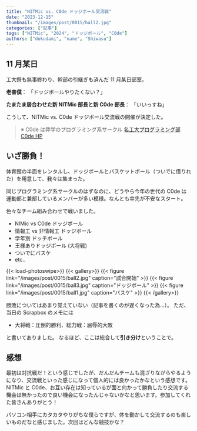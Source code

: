 ```yaml
---
title: "NITMic vs. C0de ドッジボール交流戦"
date: "2023-12-15"
thumbnail: "/images/post/0015/ball2.jpg"
categories: ["記事"]
tags: ["NITMic", "2024", "ドッジボール", "C0de"]
authors: ["dokudami", "name", "Shiwasu"]
---
```


## 11 月某日

工大祭も無事終わり、幹部の引継ぎも済んだ 11 月某日部室。

**老害僕**：
「ドッジボールやりたくない？」

**たまたま居合わせた新 NITMic 部長と新 C0de 部長**：
「いいっすね」

こうして、NITMic vs. C0de ドッジボール交流戦の開催が決定した。

> ※ C0de は弊学のプログラミング系サークル [名工大プログラミング部 C0de HP](https://c0de-web.club.nitech.ac.jp/)

## いざ勝負！

体育館の半面をレンタルし、ドッジボールとバスケットボール（ついでに借りれた）を用意して、我々は集まった。

同じプログラミング系サークルのはずなのに、どうやら今年の世代の C0de は運動部と兼部しているメンバーが多い模様。なんとも幸先が不安なスタート。

色々なチーム組み合わせで戦いました。

- NIMic vs C0de ドッジボール
- 情報工 vs 非情報工 ドッジボール
- 学年別 ドッチボール
- 王様ありドッジボール (大将戦)
- ついでにバスケ
- etc..

<!-- prettier-ignore-start -->
{{< load-photoswipe>}}
{{< gallery>}}
    {{< figure link="/images/post/0015/ball2.jpg" caption="試合開始" >}}
    {{< figure link="/images/post/0015/ball3.jpg" caption="ドッジボール" >}}
    {{< figure link="/images/post/0015/ball1.jpg" caption="バスケ" >}}
{{< /gallery>}}
<!-- prettier-ignore-end -->

勝敗についてはあまり覚えていない（記事を書くのが遅くなった為...）。
ただ、当日の Scrapbox のメモには

- 大将戦：圧倒的勝利、総力戦：屈辱的大敗

と書いてありました。
なるほど、ここは総合して**引き分け**ということで。

## 感想

最初は対抗戦だ！という感じでしたが、だんだんチームも混ざりながらやるようになり、交流戦といった感じになって個人的には良かったかなという感想です。
NITMic と C0de、お互い存在は知っているが面と向かって勝負したり交流する機会は無かったので良い機会になったんじゃないかなと思います。参加してくれた皆さんありがとう！

パソコン相手にカタカタやりがちな僕らですが、体を動かして交流するのも楽しいものだなと感じました。次回はどんな競技かな？
